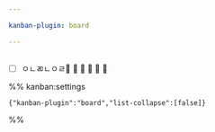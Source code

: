 ```yaml
---

kanban-plugin: board

---
```


## 

- [ ] ㅇㄴㄻㄴㅇㄹ📅 📅 🛫 🛫 🛫 📅




%% kanban:settings
```
{"kanban-plugin":"board","list-collapse":[false]}
```
%%